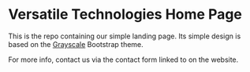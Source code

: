 # Versatile Technologies Home Page

This is the repo containing our simple landing page. Its simple design is based on the
[Grayscale](https://github.com/BlackrockDigital/startbootstrap-grayscale) Bootstrap theme.

For more info, contact us via the contact form linked to on the website.
